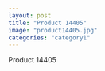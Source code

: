 ```yaml
---
layout: post
title: "Product 14405"
image: "product14405.jpg"
categories: "category1"
---
```

Product 14405
